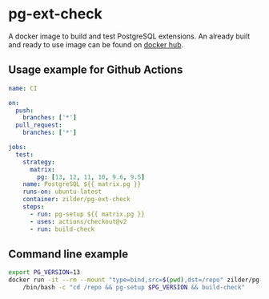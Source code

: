 # pg-ext-check

A docker image to build and test PostgreSQL extensions. An already built and ready to use image can be found on [docker hub](https://hub.docker.com/repository/docker/zilder/pg-ext-check).

## Usage example for Github Actions

```yaml
name: CI

on:
  push:
    branches: ['*']
  pull_request:
    branches: ['*']

jobs:
  test:
    strategy:
      matrix:
        pg: [13, 12, 11, 10, 9.6, 9.5]
    name: PostgreSQL ${{ matrix.pg }}
    runs-on: ubuntu-latest
    container: zilder/pg-ext-check
    steps:
      - run: pg-setup ${{ matrix.pg }}
      - uses: actions/checkout@v2
      - run: build-check
```

## Command line example

```bash
export PG_VERSION=13
docker run -it --rm --mount "type=bind,src=$(pwd),dst=/repo" zilder/pg-ext-check \ 
    /bin/bash -c "cd /repo && pg-setup $PG_VERSION && build-check"
```

